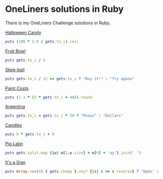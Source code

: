 # OneLiners solutions in Ruby

There is my OneLiners Challenge solutions in Ruby.

[Halloween Candy](easy/halloween-candy/README.md)

```ruby
puts (100 * 2.0 / gets.to_i).ceil
```

[Fruit Bowl](easy/fruit-bowl/README.md)
```ruby
puts gets.to_i / 6
```

[Skee-ball](easy/skee-ball/README.md)
```ruby
puts gets.to_i / 12 >= gets.to_i ? "Buy it!" : "Try again"
```

[Paint Costs](easy/paint-costs/README.md)
```ruby
puts (1.1 * (5 * gets.to_i + 40)).round
```

[Argentina](easy/argentina/README.md)
```ruby
puts gets.to_i < gets.to_i * 50 ? "Pesos" : "Dollars"
```

[Candles](easy/pro-candles/README.md)
```ruby
puts 9 * gets.to_i + 9
```

[Pig Latin](medium/pig-latin/README.md) 
```ruby
puts gets.split.map {|w| w[1,w.size] + w[0] + 'ay'}.join(' ')
```

[It's a Sign](hard/pro-its-a-sign/README.md)

```ruby
puts Array.new(4) { gets.chomp }.any? {|s| s == s.reverse} ? 'Open' : 'Trash'
```

```ruby

```

